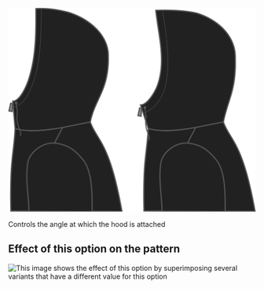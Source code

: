 ![Hood angle](./hoodangle.svg)

Controls the angle at which the hood is attached

## Effect of this option on the pattern

![This image shows the effect of this option by superimposing several variants that have a different value for this option](huey\_hoodangle\_sample.svg "Effect of this option on the pattern")

